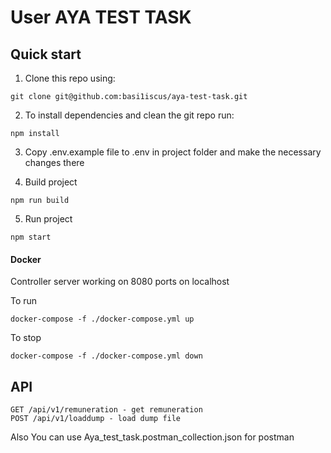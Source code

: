 # User AYA TEST TASK

## Quick start

1. Clone this repo using:
  
  ```shell
  git clone git@github.com:basi1iscus/aya-test-task.git
  ```

2. To install dependencies and clean the git repo run:

  ```shell
  npm install
  ```
3. Copy .env.example file to .env in project folder and make the necessary changes there

4. Build project

  ```shell
  npm run build
  ```
5. Run project

  ```shell
  npm start
  ```

#### Docker
Controller server working on 8080 ports on localhost

To run
```shell
docker-compose -f ./docker-compose.yml up
```
To stop
```shell
docker-compose -f ./docker-compose.yml down
```

## API

```Shell
GET /api/v1/remuneration - get remuneration
POST /api/v1/loaddump - load dump file
```
Also You can use Aya_test_task.postman_collection.json for postman
